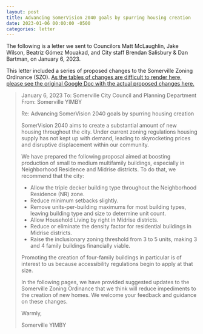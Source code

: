 ```yaml
---
layout: post
title: Advancing SomerVision 2040 goals by spurring housing creation
date: 2023-01-06 00:00:00 -0500
categories: letter
---
```


The following is a letter we sent to Councilors Matt McLaughlin, Jake Wilson, Beatriz Gómez Mouakad, and City staff Brendan Salisbury & Dan Bartman, on <time datetime="2023-01-06">January 6, 2023</time>.

This letter included a series of proposed changes to the Somerville Zoning Ordinance (SZO). [As the tables of changes are difficult to render here, please see the original Google Doc with the actual proposed changes here.](https://docs.google.com/document/d/1XeZl3symHbvOotu0rsvTbKL3jFoTBEMsPvVbdT9mvcU/edit?usp=sharing)

> January 6, 2023
> To: Somerville City Council and Planning Department
> From: Somerville YIMBY
>
> Re: Advancing SomerVision 2040 goals by spurring housing creation
>
> SomerVision 2040 aims to create a substantial amount of new housing throughout the city. Under current zoning regulations housing supply has not kept up with demand, leading to skyrocketing prices and disruptive displacement within our community.
>
> We have prepared the following proposal aimed at boosting production of small to medium multifamily buildings, especially in Neighborhood Residence and Midrise districts. To do that, we recommend that the city:
>
> * Allow the triple decker building type throughout the Neighborhood Residence (NR) zone.
> * Reduce minimum setbacks slightly.
> * Remove units-per-building maximums for most building types, leaving building type and size to determine unit count.
> * Allow Household Living by right in Midrise districts.
> * Reduce or eliminate the density factor for residential buildings in Midrise districts.
> * Raise the inclusionary zoning threshold from 3 to 5 units, making 3 and 4 family buildings financially viable.
>
> Promoting the creation of four-family buildings in particular is of interest to us because accessibility regulations begin to apply at that size.
>
> In the following pages, we have provided suggested updates to the Somerville Zoning Ordinance that we think will reduce impediments to the creation of new homes. We welcome your feedback and guidance on these changes.
>
> Warmly,
>
> Somerville YIMBY
